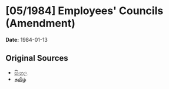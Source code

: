 # [05/1984] Employees' Councils (Amendment)

**Date:** 1984-01-13

## Original Sources

- [සිංහල](https://documents.gov.lk/view/acts/1984/1/05-1984_S.pdf)
- [தமிழ்](https://documents.gov.lk/view/acts/1984/1/05-1984_T.pdf)
